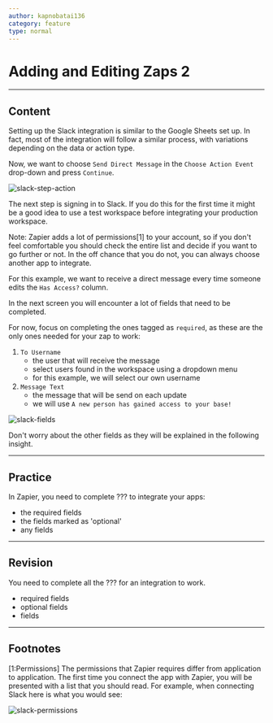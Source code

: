 ```yaml
---
author: kapnobatai136
category: feature
type: normal
---
```


# Adding and Editing Zaps 2


---

## Content

Setting up the Slack integration is similar to the Google Sheets set up. In fact, most of the integration will follow a similar process, with variations depending on the data or action type.

Now, we want to choose `Send Direct Message` in the `Choose Action Event` drop-down and press `Continue`.

![slack-step-action](https://img.enkipro.com/619c966ae7c39a4a5e0b4ea6a1717e84.png)

The next step is signing in to Slack. If you do this for the first time it might be a good idea to use a test workspace before integrating your production workspace.

Note: Zapier adds a lot of permissions[1] to your account, so if you don't feel comfortable you should check the entire list and decide if you want to go further or not. In the off chance that you do not, you can always choose another app to integrate.

For this example, we want to receive a direct message every time someone edits the `Has Access?` column.

In the next screen you will encounter a lot of fields that need to be completed. 

For now, focus on completing the ones tagged as `required`, as these are the only ones needed for your zap to work:

1. `To Username`
   * the user that will receive the message
   * select users found in the workspace using a dropdown menu
   * for this example, we will select our own username
2. `Message Text`
   * the message that will be send on each update
   * we will use `A new person has gained access to your base!`

![slack-fields](https://img.enkipro.com/146b9912b46841a8be332a458a218f07.png)

Don't worry about the other fields as they will be explained in the following insight.


---

## Practice

In Zapier, you need to complete ??? to integrate your apps:

* the required fields
* the fields marked as 'optional'
* any fields


---

## Revision

You need to complete all the ??? for an integration to work.

* required fields
* optional fields
* fields


---

## Footnotes

[1:Permissions]
The permissions that Zapier requires differ from application to application. The first time you connect the app with Zapier, you will be presented with a list that you should read. For example, when connecting Slack here is what you would see:

![slack-permissions](https://img.enkipro.com/5171518b61af8ec2f0a9deca27436351.png)
